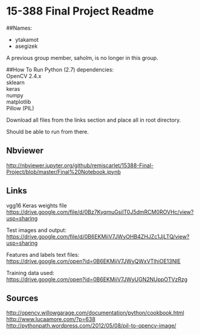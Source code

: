 # 15-388 Final Project Readme

##Names:
- ytakamot
- asegizek

A previous group member, saholm, is no longer in this group.

##How To Run
Python (2.7) dependencies:  
OpenCV 2.4.x  
sklearn  
keras  
numpy  
matplotlib  
Pillow (PIL)  

Download all files from the links section and place all in root directory.

Should be able to run from there.

## Nbviewer
http://nbviewer.jupyter.org/github/remiscarlet/15388-Final-Project/blob/master/Final%20Notebook.ipynb

## Links
vgg16 Keras weights file  
https://drive.google.com/file/d/0Bz7KyqmuGsilT0J5dmRCM0ROVHc/view?usp=sharing

Test images and output:  
https://drive.google.com/file/d/0B6EKMiiV7JWyOHB4ZHJZc1JjLTQ/view?usp=sharing

Features and labels text files:  
https://drive.google.com/open?id=0B6EKMiiV7JWyQWxVTlhiOE13NlE

Training data used:  
https://drive.google.com/open?id=0B6EKMiiV7JWyUGN2NUppOTVzRzg


## Sources
 http://opencv.willowgarage.com/documentation/python/cookbook.html  
 http://www.lucaamore.com/?p=638  
 http://pythonpath.wordpress.com/2012/05/08/pil-to-opencv-image/  


